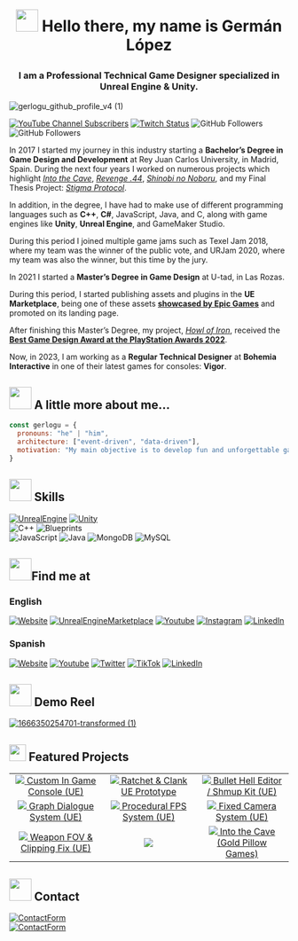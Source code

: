# <p align="center"> <img src="https://media.giphy.com/media/m0dmKBkncVETJv2h0S/giphy.gif" width="40"> Hello there, my name is Germán López</p> 
### <p align="center"> I am a Professional Technical Game Designer specialized in Unreal Engine & Unity.</p> 
![gerlogu_github_profile_v4 (1)](https://user-images.githubusercontent.com/55363746/223776175-b9cf1f95-2f32-424e-a940-73406cf10217.png)

[![YouTube Channel Subscribers](https://img.shields.io/youtube/channel/subscribers/UChWqR3TZ8-L94nlUdGbMnrA?style=social)](https://youtube.com/gerlogu?sub_confirmation=1)
[![Twitch Status](https://img.shields.io/twitch/status/gerlogu?style=social)](https://twitch.com/gerlogu)
![GitHub Followers](https://img.shields.io/github/followers/gerlogu?style=social)
![GitHub Followers](https://img.shields.io/github/stars/gerlogu?style=social)

In 2017 I started my journey in this industry starting a **Bachelor’s Degree in Game Design and Development** at Rey Juan Carlos University, in Madrid, Spain. During the next four years I worked on numerous projects which highlight _[Into the Cave](https://gerlogu.com/portfolio/into-the-cave/)_, _[Revenge .44](https://gerlogu.com/portfolio/revenge-44/)_, _[Shinobi no Noboru](https://gerlogu.com/portfolio/shinobi-no-noboru/)_, and my Final Thesis Project: _[Stigma Protocol](https://gerlogu.com/portfolio/stigma-protocol/)_.

In addition, in the degree, I have had to make use of different programming languages such as **C++**, **C#**, JavaScript, Java, and C, along with game engines like **Unity**, **Unreal Engine**, and GameMaker Studio.

During this period I joined multiple game jams such as Texel Jam 2018, where my team was the winner of the public vote, and URJam 2020, where my team was also the winner, but this time by the jury.

In 2021 I started a **Master’s Degree in Game Design** at U-tad, in Las Rozas. 

During this period, I started publishing assets and plugins in the **UE Marketplace**, being one of these assets **[showcased by Epic Games](https://gerlogu.com/achievements/asset-showcased-in-the-ue-marketplace/)** and promoted on its landing page.

After finishing this Master’s Degree, my project, _[Howl of Iron](https://gerlogu.com/portfolio/howl-of-iron/)_, received the **[Best Game Design Award at the PlayStation Awards 2022](https://gerlogu.com/achievements/awarded-for-best-game-design-at-ps-awards/)**.

Now, in 2023, I am working as a **Regular Technical Designer** at **Bohemia Interactive** in one of their latest games for consoles: **Vigor**.

## <img src="https://media.giphy.com/media/4oIphVfzbpifdWjdd7/giphy.gif" width="40"> A little more about me...
```javascript
const gerlogu = {
  pronouns: "he" | "him",
  architecture: ["event-driven", "data-driven"],
  motivation: "My main objective is to develop fun and unforgettable games where gameplay is the main attraction"
}
```


## <img src="https://media.giphy.com/media/D4wj7Ffx9fsEAy7B0h/giphy.gif" width="40"> Skills
[![UnrealEngine](https://img.shields.io/badge/Unreal_Engine-d1cd6a?style=for-the-badge&logo=unrealengine&logoColor=white&labelColor=101010)](https://gerlogu.com/projects/unreal-engine/)
[![Unity](https://img.shields.io/badge/Unity-0066A1?style=for-the-badge&logo=unity&logoColor=white&labelColor=101010)](https://gerlogu.com/projects/unity/)</br>
![C++](https://img.shields.io/badge/C++-0066A1?style=for-the-badge&logo=c&logoColor=white&labelColor=101010)
![Blueprints](https://img.shields.io/badge/Blueprints_Visual_Scripting-d1cd6a?style=for-the-badge&logo=unrealengine&logoColor=white&labelColor=101010)</br>
![JavaScript](https://img.shields.io/badge/JavaScript-F7DF1E?style=for-the-badge&logo=javascript&logoColor=white&labelColor=101010)
![Java](https://img.shields.io/badge/Java-007396?style=for-the-badge&logo=java&logoColor=white&labelColor=101010)
![MongoDB](https://img.shields.io/badge/MongoDB-339933?style=for-the-badge&logo=mongodb&logoColor=white&labelColor=101010)
![MySQL](https://img.shields.io/badge/MySQL-0066A1?style=for-the-badge&logo=mysql&logoColor=white&labelColor=101010)

## <img src="https://media.giphy.com/media/cKW0BJ33aO8ZcF7wlo/giphy.gif" width="40">Find me at
### English
[![Website](https://img.shields.io/badge/My_Website-gerlogu.com-0066A1?style=for-the-badge&logo=wordpress&logoColor=white&labelColor=101010)](https://gerlogu.com/)
[![UnrealEngineMarketplace](https://img.shields.io/badge/UE_Marketplace-Gerlogu-FFDD00?style=for-the-badge&logo=unrealengine&logoColor=white&labelColor=101010)](https://www.unrealengine.com/marketplace/en-US/profile/Gerlogu?count=20&sortBy=effectiveDate&sortDir=DESC&start=0)
[![Youtube](https://img.shields.io/badge/YouTube-Germán_López_•_Portfolio-cf2000?style=for-the-badge&logo=youtube&logoColor=white&labelColor=101010)](https://www.youtube.com/channel/UCUQkvmq6x0K-aLXb2B7yg9A)
[![Instagram](https://img.shields.io/badge/Instagram-@gerlogu-ed3e90?style=for-the-badge&logo=instagram&logoColor=white&labelColor=101010)](https://www.instagram.com/gerlogu/)
[![LinkedIn](https://img.shields.io/badge/LinkedIn-Germán_López_Gutiérrez-0077B5?style=for-the-badge&logo=linkedin&logoColor=white&labelColor=101010)](https://www.linkedin.com/in/german-lopez-gutierrez)</br>

### Spanish
[![Website](https://img.shields.io/badge/Mi_Página_Web-gerlogu.com/es-0066A1?style=for-the-badge&logo=wordpress&logoColor=white&labelColor=101010)](https://gerlogu.com/es)
[![Youtube](https://img.shields.io/badge/YouTube-Gerlogu-cf2000?style=for-the-badge&logo=youtube&logoColor=white&labelColor=101010)](https://www.youtube.com/gerlogu)
[![Twitter](https://img.shields.io/badge/Twitter-@GermanLopez_ES-1DA1F2?style=for-the-badge&logo=twitter&logoColor=white&labelColor=101010)](https://twitter.com/GermanLopez_ES)
[![TikTok](https://img.shields.io/badge/TikTok-@gerlogu29-9441fa?style=for-the-badge&logo=tiktok&logoColor=white&labelColor=101010)](https://www.tiktok.com/@gerlogu29)
[![LinkedIn](https://img.shields.io/badge/LinkedIn-Germán_López_Gutiérrez-0077B5?style=for-the-badge&logo=linkedin&logoColor=white&labelColor=101010)](https://www.linkedin.com/in/german-lopez-gutierrez/?locale=es_ES)</br>

## <img src="https://media.giphy.com/media/iIZO5d4IfSa0nkyLju/giphy.gif" width="40"> Demo Reel
[![1666350254701-transformed (1)](https://user-images.githubusercontent.com/55363746/222960947-eb7bbc9d-232b-4303-b34d-44ba88d871aa.png)](https://gerlogu.com/demo-reel)



## <img src="https://media.giphy.com/media/02UcS4abtGiipuMkBa/giphy.gif" width="30"> Featured Projects

<table style="width:100%">
  <tr>
    <td align="center">
	<a href="https://github.com/gerlogu/CustomInGameConsole">
  		<img src="https://user-images.githubusercontent.com/55363746/223489190-0af2c3d6-2769-4710-bb91-eca54b2885d9.png">
	</a>
	<a href="https://github.com/gerlogu/CustomInGameConsole">Custom In Game Console (UE)</a>
	</td>
    <td align="center">
	<a href="https://github.com/gerlogu/RatchetAndClank-UE-Prototype">
  		<img src="https://user-images.githubusercontent.com/55363746/223489599-047945e0-b5e7-443e-95bb-d0d9021328e2.png">
	</a>
	<a href="https://github.com/gerlogu/RatchetAndClank-UE-Prototype">Ratchet & Clank UE Prototype</a>
	</td>
    <td align="center">
	<a href="https://github.com/gerlogu/BulletHellEditor">
  		<img src="https://user-images.githubusercontent.com/55363746/223489828-e8789592-62dd-43c4-a348-bb00aef1c5f5.png">
	</a>
	<a href="https://github.com/gerlogu/BulletHellEditor">Bullet Hell Editor / Shmup Kit (UE)</a>
	</td>
  </tr>
  <tr>
    <td align="center">
	<a href="https://github.com/gerlogu/GraphDialogueSystem">
  		<img src="https://user-images.githubusercontent.com/55363746/223489794-a2f99e67-29c9-4f5c-8b62-e00f5055a01b.png">
	</a>
	<a href="https://github.com/gerlogu/GraphDialogueSystem">Graph Dialogue System (UE)</a>
	</td>
    <td align="center">
	<a href="https://github.com/gerlogu/ProceduralFPSAnimationsPlugin">
  		<img src="https://user-images.githubusercontent.com/55363746/223490355-a1eea54c-7265-4c9f-8572-3d6af840950f.png">
	</a>
	<a href="https://github.com/gerlogu/ProceduralFPSAnimationsPlugin">Procedural FPS System (UE)</a>
	</td>
    <td align="center">
	<a href="https://github.com/gerlogu/FixedCameraSystem">
  		<img src="https://user-images.githubusercontent.com/55363746/223489927-fac0dd56-dd56-47f4-bc55-fed7dfbc52c7.png">
	</a>
	<a href="https://github.com/gerlogu/FixedCameraSystem">Fixed Camera System (UE)</a>
	</td>
  </tr>
<tr>	
	</td>
	  <td align="center">
	<a href="https://github.com/gerlogu/WeaponFOVAndClippingFix">
  		<img src="https://user-images.githubusercontent.com/55363746/223490189-333d2a6e-4230-4a72-8c08-73dc04178c94.png">
	</a>
	<a href="https://github.com/gerlogu/WeaponFOVAndClippingFix">Weapon FOV & Clipping Fix (UE)</a>
	</td>
	<td align="center">
		<div align="center"><img src="https://github-readme-stats.vercel.app/api?username=gerlogu&show_icons=true&count_private=true&hide_border=true&theme=transparent&hide=prs,issues,contribs&disable_animations=false" 			align="center" /></div> 
	</td>
	<td align="center">
	<a href="https://github.com/GoldPillowGames/IntoTheCave">
  		<img src="https://user-images.githubusercontent.com/55363746/223490065-1950b464-47e3-4235-af0c-87933b32d0cc.png">
	</a>
	<a href="https://github.com/GoldPillowGames/IntoTheCave">Into the Cave (Gold Pillow Games)</a>
	</td>
	</tr>
</table>

## <img src="https://media.giphy.com/media/ZqaZekJ3mPMmeMew4A/giphy.gif" width="40"> Contact
[![ContactForm](https://img.shields.io/badge/Contact_Form-Write_me_here!-339933?style=for-the-badge&logo=gmail&logoColor=white&labelColor=101010)](https://www.gerlogu.com/bio/#contact)</br>
[![ContactForm](https://img.shields.io/badge/EMAIL-contact@gerlogu.com-0066A1?style=for-the-badge&logo=gmail&logoColor=white&labelColor=101010)](mailto:contact@gerlogu.com)</br>

<!--
**gerlogu/gerlogu** is a ✨ _special_ ✨ repository because its `README.md` (this file) appears on your GitHub profile.

Here are some ideas to get you started:

- 🔭 I’m currently working on ...
- 🌱 I’m currently learning ...
- 👯 I’m looking to collaborate on ...
- 🤔 I’m looking for help with ...
- 💬 Ask me about ...
- 📫 How to reach me: ...
- 😄 Pronouns: ...
- ⚡ Fun fact: ...
-->
